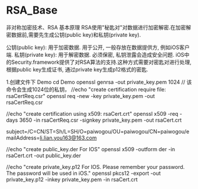 # RSA_Base
非对称加密技术、RSA
基本原理
RSA使用"秘匙对"对数据进行加密解密.在加密解密数据前,需要先生成公钥(public key)和私钥(private key).

公钥(public key): 用于加密数据. 用于公开, 一般存放在数据提供方, 例如iOS客户端.
私钥(private key): 用于解密数据. 必须保密, 私钥泄露会造成安全问题.
iOS中的Security.framework提供了对RSA算法的支持.这种方式需要对密匙对进行处理, 根据public key生成证书, 通过private key生成p12格式的密匙.


1.创建文件下 Demo
cd  Demo
openssl genrsa -out private_key.pem 1024
// 该命令会生成1024位的私钥，
//echo "create certification require file: rsaCertReq.csr"
openssl req -new -key private_key.pem -out rsaCertReq.csr

//echo "create certification using x509: rsaCert.crt"
openssl x509 -req -days 3650 -in rsaCertReq.csr -signkey private_key.pem -out rsaCert.crt


subject=/C=CN/ST=Sh/L=SH/O=paiwogou/OU=paiwogou/CN=paiwogou/emailAddress=li.lian.you163@163.com

//echo "create public_key.der For IOS"
openssl x509 -outform der -in rsaCert.crt -out public_key.der

//echo "create private_key.p12 For IOS. Please remember your password. The password will be used in iOS."
openssl pkcs12 -export -out private_key.p12 -inkey private_key.pem -in rsaCert.crt











